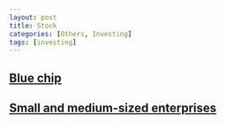 ```yaml
---
layout: post
title: Stock
categories: [Others, Investing]
tags: [investing]
---
```


## [Blue chip](https://an-cheon.github.io/posts/Blue-chip/)

##  [Small and medium-sized enterprises](https://an-cheon.github.io/posts/Small-and-medium-sized-enterprises/)







